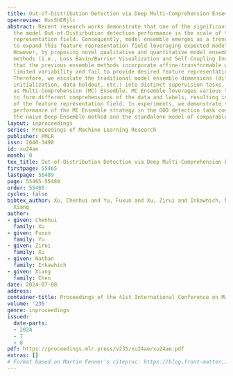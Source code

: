 ```yaml
---
title: Out-of-Distribution Detection via Deep Multi-Comprehension Ensemble
openreview: HusShERjlc
abstract: Recent research works demonstrate that one of the significant factors for
  the model Out-of-Distirbution detection performance is the scale of the OOD feature
  representation field. Consequently, model ensemble emerges as a trending method
  to expand this feature representation field leveraging expected model diversity.
  However, by proposing novel qualitative and quantitative model ensemble evaluation
  methods (i.e., Loss Basin/Barrier Visualization and Self-Coupling Index), we reveal
  that the previous ensemble methods incorporate affine-transformable weights with
  limited variability and fail to provide desired feature representation diversity.
  Therefore, we escalate the traditional model ensemble dimensions (different weight
  initialization, data holdout, etc.) into distinct supervision tasks, which we name
  as Multi-Comprehension (MC) Ensemble. MC Ensemble leverages various training tasks
  to form different comprehensions of the data and labels, resulting in the extension
  of the feature representation field. In experiments, we demonstrate the superior
  performance of the MC Ensemble strategy in the OOD detection task compared to both
  the naive Deep Ensemble method and the standalone model of comparable size.
layout: inproceedings
series: Proceedings of Machine Learning Research
publisher: PMLR
issn: 2640-3498
id: xu24ae
month: 0
tex_title: Out-of-Distribution Detection via Deep Multi-Comprehension Ensemble
firstpage: 55465
lastpage: 55489
page: 55465-55489
order: 55465
cycles: false
bibtex_author: Xu, Chenhui and Yu, Fuxun and Xu, Zirui and Inkawhich, Nathan and Chen,
  Xiang
author:
- given: Chenhui
  family: Xu
- given: Fuxun
  family: Yu
- given: Zirui
  family: Xu
- given: Nathan
  family: Inkawhich
- given: Xiang
  family: Chen
date: 2024-07-08
address:
container-title: Proceedings of the 41st International Conference on Machine Learning
volume: '235'
genre: inproceedings
issued:
  date-parts:
  - 2024
  - 7
  - 8
pdf: https://proceedings.mlr.press/v235/xu24ae/xu24ae.pdf
extras: []
# Format based on Martin Fenner's citeproc: https://blog.front-matter.io/posts/citeproc-yaml-for-bibliographies/
---
```

